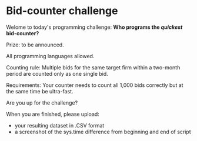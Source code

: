 # Bid-counter challenge

Welome to today's programming challenge: **Who programs the *quickest* bid-counter?**

Prize: to be announced.

All programming languages allowed.

Counting rule:
Multiple bids for the same target firm within a two-month period are counted only as one single bid.

Requirements:
Your counter needs to count all 1,000 bids correctly but at the same time be ultra-fast. 

Are you up for the challenge?

When you are finished, please upload:
- your resulting dataset in .CSV format
- a screenshot of the sys.time difference from beginning and end of script

